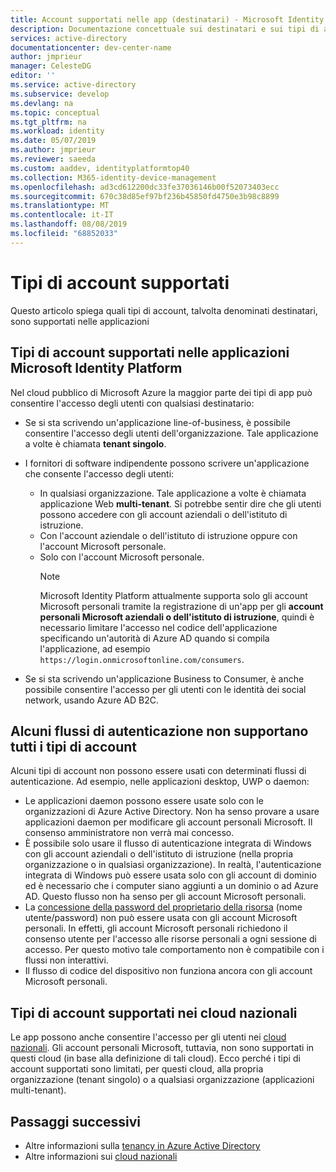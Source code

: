 ```yaml
---
title: Account supportati nelle app (destinatari) - Microsoft Identity Platform
description: Documentazione concettuale sui destinatari e sui tipi di account supportati nelle applicazioni
services: active-directory
documentationcenter: dev-center-name
author: jmprieur
manager: CelesteDG
editor: ''
ms.service: active-directory
ms.subservice: develop
ms.devlang: na
ms.topic: conceptual
ms.tgt_pltfrm: na
ms.workload: identity
ms.date: 05/07/2019
ms.author: jmprieur
ms.reviewer: saeeda
ms.custom: aaddev, identityplatformtop40
ms.collection: M365-identity-device-management
ms.openlocfilehash: ad3cd612200dc33fe37036146b00f52073403ecc
ms.sourcegitcommit: 670c38d85ef97bf236b45850fd4750e3b98c8899
ms.translationtype: MT
ms.contentlocale: it-IT
ms.lasthandoff: 08/08/2019
ms.locfileid: "68852033"
---
```

# <a name="supported-account-types"></a>Tipi di account supportati

Questo articolo spiega quali tipi di account, talvolta denominati destinatari, sono supportati nelle applicazioni

<!-- This section can be in an include for many of the scenarios (SPA, Web App signing-in users, protecting a Web API, Desktop (depending on the flows), Mobile -->

## <a name="supported-accounts-types-in-microsoft-identity-platform-applications"></a>Tipi di account supportati nelle applicazioni Microsoft Identity Platform

Nel cloud pubblico di Microsoft Azure la maggior parte dei tipi di app può consentire l'accesso degli utenti con qualsiasi destinatario:

- Se si sta scrivendo un'applicazione line-of-business, è possibile consentire l'accesso degli utenti dell'organizzazione. Tale applicazione a volte è chiamata **tenant singolo**.
- I fornitori di software indipendente possono scrivere un'applicazione che consente l'accesso degli utenti:

  - In qualsiasi organizzazione. Tale applicazione a volte è chiamata applicazione Web **multi-tenant**. Si potrebbe sentir dire che gli utenti possono accedere con gli account aziendali o dell'istituto di istruzione.
  - Con l'account aziendale o dell'istituto di istruzione oppure con l'account Microsoft personale.
  - Solo con l'account Microsoft personale.
    > [!NOTE]
    > Microsoft Identity Platform attualmente supporta solo gli account Microsoft personali tramite la registrazione di un'app per gli **account personali Microsoft aziendali o dell'istituto di istruzione**, quindi è necessario limitare l'accesso nel codice dell'applicazione specificando un'autorità di Azure AD quando si compila l'applicazione, ad esempio `https://login.onmicrosoftonline.com/consumers`.

- Se si sta scrivendo un'applicazione Business to Consumer, è anche possibile consentire l'accesso per gli utenti con le identità dei social network, usando Azure AD B2C.

## <a name="certain-authentication-flows-dont-support-all-the-account-types"></a>Alcuni flussi di autenticazione non supportano tutti i tipi di account

Alcuni tipi di account non possono essere usati con determinati flussi di autenticazione. Ad esempio, nelle applicazioni desktop, UWP o daemon:

- Le applicazioni daemon possono essere usate solo con le organizzazioni di Azure Active Directory. Non ha senso provare a usare applicazioni daemon per modificare gli account personali Microsoft. Il consenso amministratore non verrà mai concesso.  
- È possibile solo usare il flusso di autenticazione integrata di Windows con gli account aziendali o dell'istituto di istruzione (nella propria organizzazione o in qualsiasi organizzazione). In realtà, l'autenticazione integrata di Windows può essere usata solo con gli account di dominio ed è necessario che i computer siano aggiunti a un dominio o ad Azure AD. Questo flusso non ha senso per gli account Microsoft personali.
- La [concessione della password del proprietario della risorsa](./v2-oauth-ropc.md) (nome utente/password) non può essere usata con gli account Microsoft personali. In effetti, gli account Microsoft personali richiedono il consenso utente per l'accesso alle risorse personali a ogni sessione di accesso. Per questo motivo tale comportamento non è compatibile con i flussi non interattivi.
- Il flusso di codice del dispositivo non funziona ancora con gli account Microsoft personali.

## <a name="supported-account-types-in-national-clouds"></a>Tipi di account supportati nei cloud nazionali

 Le app possono anche consentire l'accesso per gli utenti nei [cloud nazionali](authentication-national-cloud.md). Gli account personali Microsoft, tuttavia, non sono supportati in questi cloud (in base alla definizione di tali cloud). Ecco perché i tipi di account supportati sono limitati, per questi cloud, alla propria organizzazione (tenant singolo) o a qualsiasi organizzazione (applicazioni multi-tenant).

## <a name="next-steps"></a>Passaggi successivi

- Altre informazioni sulla [tenancy in Azure Active Directory](./single-and-multi-tenant-apps.md)
- Altre informazioni sui [cloud nazionali](./authentication-national-cloud.md)